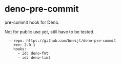 # deno-pre-commit

pre-commit hook for Deno.

Not for public use yet, still have to be tested.

```
  - repo: https://github.com/bneijt/deno-pre-commit
    rev: 2.0.1
    hooks:
      - id: deno-fmt
      - id: deno-lint
```
